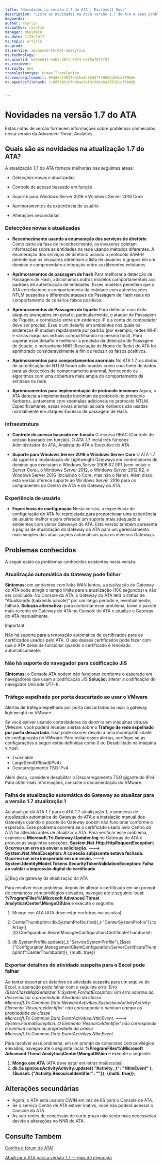 ```yaml
---
title: "Novidades na versão 1.7 do ATA | Microsoft Docs"
description: "Lista as novidades na nova versão 1.7 do ATA e seus problemas conhecidos"
keywords: 
author: rkarlin
ms.author: rkarlin
manager: mbaldwin
ms.date: 1/23/2017
ms.topic: article
ms.prod: 
ms.service: advanced-threat-analytics
ms.technology: 
ms.assetid: be9ee613-4eb3-40f1-8973-e7f0a707ff57
ms.reviewer: 
ms.suite: ems
translationtype: Human Translation
ms.sourcegitcommit: 00ddddfd927ed1ba4c52d4774085da04ce359bde
ms.openlocfilehash: 1c8d7983c5fd86ae3ef2c906eba3f0781cffb99b


---
```


# <a name="whats-new-in-ata-version-17"></a>Novidades na versão 1.7 do ATA
Estas notas de versão fornecem informações sobre problemas conhecidos nesta versão da Advanced Threat Analytics.

## <a name="whats-new-in-the-ata-17-update"></a>Quais são as novidades na atualização 1.7 do ATA?
A atualização 1.7 do ATA fornece melhorias nas seguintes áreas:

-   Detecções novas e atualizadas

-   Controle de acesso baseado em função

-   Suporte para Windows Server 2016 e Windows Server 2016 Core

-   Aprimoramentos da experiência do usuário

-   Alterações secundárias


### <a name="new--updated-detections"></a>Detecções novas e atualizadas


- **Reconhecimento usando a enumeração dos serviços de diretório** Como parte da fase de reconhecimento, os invasores coletam informações sobre as entidades na rede usando métodos diferentes. A enumeração dos serviços de diretório usando o protocolo SAM-R permite que os invasores obtenham a lista de usuários e grupos em um domínio e compreendam a interação entre as diferentes entidades. 

- **Aprimoramentos de passagem de hash** Para melhorar a detecção de Passagem de Hash, adicionamos outros modelos comportamentais aos padrões de autenticação de entidades. Esses modelos permitem que o ATA correlacione o comportamento da entidade com autenticações NTLM suspeitas e diferencie ataques de Passagem de Hash reais do comportamento de cenários falsos positivos.

- **Aprimoramentos de Passagem de tíquete** Para detectar com êxito ataques avançados em geral e, particularmente, o ataque de Passagem de Tíquete, a correlação entre um endereço IP e a conta do computador deve ser precisa. Esse é um desafio em ambientes nos quais os endereços IP mudam rapidamente por padrão (por exemplo, redes Wi-Fi e várias máquinas virtuais compartilhando no mesmo host). Para superar esse desafio e melhorar a precisão da detecção de Passagem de tíquete, o mecanismo NNR (Resolução de Nome de Rede) do ATA foi aprimorado consideravelmente a fim de reduzir os falsos positivos.

- **Aprimoramentos para comportamentos anormais** No ATA 1.7, os dados de autenticação de NTLM foram adicionados como uma fonte de dados para as detecções de comportamento anormal, fornecendo os algoritmos com uma cobertura mais ampla do comportamento da entidade na rede. 

- **Aprimoramentos para implementação de protocolo incomum** Agora, o ATA detecta a implementação incomum de protocolo no protocolo Kerberos, juntamente com anomalias adicionais no protocolo NTLM. Especificamente, essas novas anomalias para Kerberos são usadas normalmente em ataques Excesso de passagem de Hash.


### <a name="infrastructure"></a>Infraestrutura

- **Controle de acesso baseado em função** O recurso RBAC (Controle de acesso baseado em função). O ATA 1.7 inclui três funções: Administrador do ATA, Analista do ATA e Executivo do ATA.

- **Suporte para Windows Server 2016 e Windows Server Core** O ATA 1.7 dá suporte à implantação de Lightweight Gateways em controladores de domínio que executam o Windows Server 2008 R2 SP1 (sem incluir o Server Core), o Windows Server 2012, o Windows Server 2012 R2, o Windows Server 2016 (incluindo o Core, mas não o Nano). Além disso, esta versão oferece suporte ao Windows Server 2016 para os componentes do Centro de ATA e do Gateway do ATA.

### <a name="user-experience"></a>Experiência de usuário
- **Experiência de configuração** Nesta versão, a experiência de configuração do ATA foi reprojetada para proporcionar uma experiência de usuário melhor e para oferecer um suporte mais adequado a ambientes com vários Gateways do ATA. Esta versão também apresenta a página de atualização do Gateway do ATA para um gerenciamento mais simples das atualizações automáticas para os diversos Gateways.

## <a name="known-issues"></a>Problemas conhecidos
A seguir estão os problemas conhecidos existentes nesta versão.

### <a name="gateway-automatic-update-may-fail"></a>Atualização automática do Gateway pode falhar
**Sintomas:** em ambientes com links WAN lentos, a atualização do Gateway do ATA pode atingir o tempo limite para a atualização (100 segundos) e não ser concluída.
No Console do ATA, o Gateway do ATA terá o status de "Atualizando (baixando pacote)" por um longo período e, eventualmente, falhará.
**Solução alternativa:** para contornar esse problema, baixe o pacote mais recente do Gateway do ATA no Console do ATA e atualize o Gateway do ATA manualmente.

 > [!IMPORTANT]
 Não há suporte para a renovação automática de certificados para os certificados usados pelo ATA. O uso desses certificados pode fazer com que o ATA deixe de funcionar quando o certificado é renovado automaticamente. 

### <a name="no-browser-support-for-jis-encoding"></a>Não há suporte do navegador para codificação JIS
**Sintomas:** o Console ATA podem não funcionar conforme o esperado em navegadores que usam a codificação JIS **Solução:** alterar a codificação do navegador Unicode UTF-8.
 
### <a name="dropped-port-mirror-traffic-when-using-vmware"></a>Tráfego espelhado por porta descartado ao usar o VMware

Alertas de tráfego espelhado por porta descartados ao usar o gateway lightweight no VMware.

Se você estiver usando controladores de domínio em máquinas virtuais VMware, você poderá receber alertas sobre o **Tráfego de rede espelhado por porta descartado**. Isso pode ocorrer devido a uma incompatibilidade de configuração no VMware. Para evitar esses alertas, verifique se as configurações a seguir estão definidas como 0 ou Desabilitado na máquina virtual:  

- TsoEnable
- LargeSendOffload(IPv4)
- Descarregamento TSO IPv4

Além disso, considere desabilitar o Descarregamento TSO gigante do IPv4. Para obter mais informações, consulte a documentação do VMware.

### <a name="automatic-gateway-update-fail-when-updating-to-17-update-1"></a>Falha de atualização automática do Gateway ao atualizar para a versão 1.7 atualização 1

Ao atualizar do ATA 1.7 para o ATA 1.7 atualização 1, o processo de atualização automática do Gateway do ATA e a instalação manual dos Gateways usando o pacote do Gateway podem não funcionar conforme o esperado.
Esse problema ocorrerá se o certificado usado pelo Centro do ATA foi alterado antes de atualizar o ATA.
Para verificar esse problema, examine o **Microsoft.Tri.Gateway.Updater.log** no Gateway do ATA e procure as seguintes exceções: **System.Net.Http.HttpRequestException: Ocorreu um erro ao enviar a solicitação. ---> System.Net.WebException: A conexão subjacente estava fechada: Ocorreu um erro inesperado em um envio. ---> System.IdentityModel.Tokens.SecurityTokenValidationException: Falha ao validar a impressão digital do certificado**

![Bug de gateway da atualização do ATA](media/17update_gatewaybug.png)

Para resolver esse problema, depois de alterar o certificado em um prompt de comandos com privilégios elevados, navegue até o seguinte local: **%ProgramFiles%\Microsoft Advanced Threat Analytics\Center\MongoDB\bin** e execute o seguinte:

1. Mongo.exe ATA (ATA deve estar em letras maiúsculas) 

2. CenterThumbprint=db.SystemProfile.find({_t:"CenterSystemProfile"}).toArray()[0].Configuration.SecretManagerConfiguration.CertificateThumbprint;

3. db.SystemProfile.update({_t:"ServiceSystemProfile"},{$set:{"Configuration.ManagementClientConfiguration.ServerCertificateThumbprint":CenterThumbprint}}, {multi: true})

### <a name="export-suspicious-activity-details-to-excel-may-fail"></a>Exportar detalhes de atividade suspeita para o Excel pode falhar
Ao tentar exportar os detalhes de atividade suspeita para um arquivo do Excel, a operação pode falhar com o seguinte erro: *Erro [BsonClassMapSerializer`1] System.FormatException: Um erro ocorreu ao desserializar a propriedade Atividade da classe Microsoft.Tri.Common.Data.NetworkActivities.SuspiciousActivityActivity: Elemento 'ResourceIdentifier' não corresponde a nenhum campo ou propriedade de classe Microsoft.Tri.Common.Data.EventActivities.NtlmEvent. ---> System.FormatException: O Elemento 'ResourceIdentifier' não corresponde a nenhum campo ou propriedade da classe Microsoft.Tri.Common.Data.EventActivities.NtlmEvent.*

Para resolver esse problema, em um prompt de comandos com privilégios elevados, navegue até o seguinte local: **%ProgramFiles%\Microsoft Advanced Threat Analytics\Center\MongoDB\bin** e execute o seguinte:
1.  **Mongo.exe ATA** (ATA deve estar em letras maiúsculas)
2.  **db.SuspiciousActivityActivity.update({ "Activity._t": "NtlmEvent" },{$unset: {"Activity.ResourceIdentifier": ""}}, {multi: true});**

## <a name="minor-changes"></a>Alterações secundárias

- Agora, o ATA está usando OWIN em vez de IIS para o Console de ATA.
- Se o serviço Centro de ATA estiver inativo, você não poderá acessar o Console do ATA.
- As sub-redes de concessão de curto prazo não serão mais necessárias devido a alterações no NNR do ATA.

## <a name="see-also"></a>Consulte Também
[Confira o fórum do ATA!](https://social.technet.microsoft.com/Forums/security/home?forum=mata)

[Atualizar o ATA para a versão 1.7 — guia de migração](ata-update-1.7-migration-guide.md)




<!--HONumber=Dec16_HO2-->



